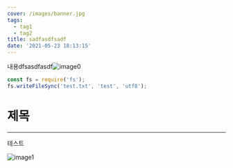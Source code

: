 ```yaml
---
cover: /images/banner.jpg
tags:
  - tag1
  - tag2
title: sadfasdfsadf
date: '2021-05-23 18:13:15'
---
```

내용dfsasdfasdf![image0](/images/2021-05-23_181315/image0)

```js
const fs = require('fs');
fs.writeFileSync('test.txt', 'test', 'utf8');
```

# 제목

---
테스트

![image1](/images/2021-05-23_181315/image1)